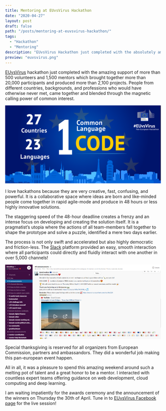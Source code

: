 ```yaml
---
title: Mentoring at EUvsVirus Hackathon
date: "2020-04-27"
layout: post
draft: false
path: "/posts/mentoring-at-euvsvirus-hackathon/"
tags:
  - "Hackathon"
  - "Mentoring"
description: "EUvsVirus Hackathon just completed with the absolutely amazing support of more than 500 volunteers and 1,500 mentors."
preview: "euvsvirus.png"
---
```


[EUvsVirus](https://euvsvirus.org/) hackathon just completed with the amazing support of more than 500 volunteers and 1,500 mentors which brought together more than 20,000 participants and produced more than 2,100 projects. People from different countries, backgrounds, and professions who would have otherwise never met, came together and blended through the magnetic calling power of common interest.

![The official EUvsVirus Hackathon banner](./euvsvirus.png)

I love hackathons because they are very creative, fast, confusing, and powerful. It is a collaborative space where ideas are born and like-minded people come together in rapid agile-mode and produce in 48 hours or less highly innovative solutions.

The staggering speed of the 48-hour deadline creates a frenzy and an intense focus on developing and creating the solution itself. It is a pragmatist’s utopia where the actions of all team-members fall together to shape the prototype and solve a puzzle, identified a mere two days earlier.

The process is not only swift and accelerated but also highly democratic and friction-less. The [Slack](https://slack.com) platform provided an easy, smooth interaction where all participants could directly and fluidly interact with one another in over 5,000 channels!

![Slack provided an uninterrupted collaboration](./euvsvirus-01.png)

Special thanksgiving is reserved for all organizers from European Commission, partners and ambassandors. They did a wonderful job making this pan-european event happen.

All in all, it was a pleasure to spend this amazing weekend around such a melting pot of talent and a great honor to be a mentor. I interacted with countless expert teams offering guidance on web development, cloud computing and deep learning. 

I am waiting impatiently for the awards ceremony and the announcement of the winners on Thursday the 30th of April. Tune in to [EUvsVirus Facebook page](https://www.facebook.com/EUvsVirus/) for the live session!
